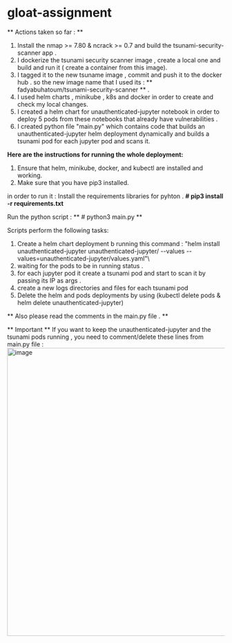 # gloat-assignment

** Actions taken so far : **

1. Install the nmap >= 7.80 & ncrack >= 0.7 and build the tsunami-security-scanner app .
2. I dockerize the tsunami security scanner image , create a local one and build and run it ( create a container from this image).
3. I tagged it to the new tsuname image , commit and push it to the docker hub . so the new image name that I used its : ** fadyabuhatoum/tsunami-security-scanner ** .
4. I used helm charts , minikube , k8s and docker in order to create and check my local changes. 
5. I created a helm chart for unauthenticated-jupyter notebook in order to deploy 5 pods from these notebooks that already have vulnerabilities .
6. I created python file "main.py" which contains code that builds an unauthenticated-jupyter helm deployment dynamically and builds a tsunami pod for each jupyter pod and scans it. 

**Here are the instructions for running the whole deployment:**
1. Ensure that helm, minikube, docker, and kubectl are installed and working. 
2. Make sure that you have pip3 installed. 

in order to run it :
Install the requirements libraries for pyhton . 
**# pip3 install -r requirements.txt**

Run the python script :
** # python3 main.py ** 

Scripts perform the following tasks: 
1. Create a helm chart deployment b running this command : "helm install unauthenticated-jupyter unauthenticated-jupyter/ --values --values=unauthenticated-jupyter/values.yaml"\
2. waiting for the pods to be in running status .
3. for each jupyter pod it create a tsunami pod and start to scan it by passing its IP as args .
4. create a new logs directories and files for each tsunami pod
5. Delete the helm and pods deployments by using (kubectl delete pods & helm delete unauthenticated-jupyter)

** Also please read the comments in the main.py file . **

** Important **
If you want to keep the unauthenticated-jupyter and the tsunami pods running , you need to comment/delete these lines from main.py file : 
<img width="665" alt="image" src="https://user-images.githubusercontent.com/60876615/204044787-2f2d7572-a821-4c5c-b120-3c630120d9e8.png">
